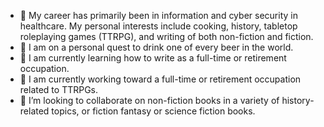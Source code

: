 - 👀 My career has primarily been in information and cyber security in healthcare. My personal interests include cooking, history, tabletop roleplaying games (TTRPG), and writing of both non-fiction and fiction.
- 👀 I am on a personal quest to drink one of every beer in the world. 
- 🌱 I am currently learning how to write as a full-time or retirement occupation.
- 🌱 I am currently working toward a full-time or retirement occupation related to TTRPGs.
- 💞️ I’m looking to collaborate on non-fiction books in a variety of history-related topics, or fiction fantasy or science fiction books.

<!---
robertwmartin/robertwmartin is a ✨ special ✨ repository because its `README.md` (this file) appears on your GitHub profile.
You can click the Preview link to take a look at your changes.
--->
